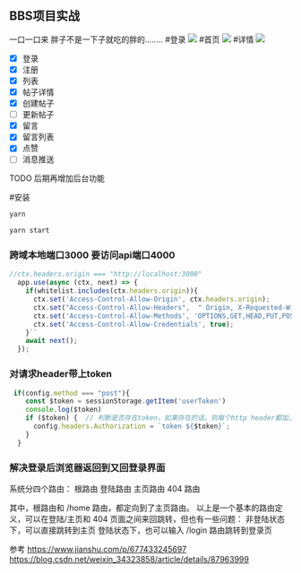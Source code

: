 ## BBS项目实战
一口一口来  胖子不是一下子就吃的胖的........
#登录
![](http://book.52react.cn/20190522185832.png)
#首页
![](http://book.52react.cn/20190523122006.png)
#详情
![](http://book.52react.cn/20190522185913.png)
* [x] 登录
* [x] 注册
* [x] 列表
* [x] 帖子详情
* [x] 创建帖子
* [ ] 更新帖子
* [x] 留言
* [x] 留言列表
* [x] 点赞
* [ ] 消息推送

TODO
后期再增加后台功能

#安装


```javascript
yarn

yarn start
```




### 跨域本地端口3000  要访问api端口4000


```javascript
//ctx.headers.origin === "http://localhost:3000"
  app.use(async (ctx, next) => {
    if(whitelist.includes(ctx.headers.origin)){
      ctx.set('Access-Control-Allow-Origin', ctx.headers.origin);
      ctx.set("Access-Control-Allow-Headers",  " Origin, X-Requested-With, Content-Type, Accept,Authorization");
      ctx.set('Access-Control-Allow-Methods', 'OPTIONS,GET,HEAD,PUT,POST,DELETE,PATCH')
      ctx.set('Access-Control-Allow-Credentials', true);
    }``
    await next();
  });
```



### 对请求header带上token

```javascript
 if(config.method === "post"){
    const $token = sessionStorage.getItem('userToken')
    console.log($token)
    if ($token) {  // 判断是否存在token，如果存在的话，则每个http header都加上token
      config.headers.Authorization = `token ${$token}`;
    }
  }
```



### 解决登录后浏览器返回到又回登录界面
系统分四个路由：
根路由
登陆路由
主页路由
404 路由

其中，根路由和 /home 路由，都定向到了主页路由。
以上是一个基本的路由定义，可以在登陆/主页和 404 页面之间来回跳转，但也有一些问题：
非登陆状态下，可以直接跳转到主页
登陆状态下，也可以输入 /login 路由跳转到登录页

参考 
https://www.jianshu.com/p/677433245697
https://blog.csdn.net/weixin_34323858/article/details/87963999
